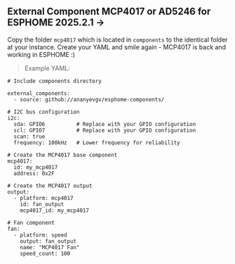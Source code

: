 ## External Component MCP4017 or AD5246  for ESPHOME 2025.2.1 ->


Copy the folder `mcp4017` which is located in `components` to the identical folder at your instance.
Create your YAML and smile again - MCP4017 is back and working in ESPHOME :)


> Example YAML:
```
# Include components directory

external_components:
  - source: github://ananyevgv/esphome-components/

# I2C bus configuration
i2c:
  sda: GPIO6          # Replace with your GPIO configuration
  scl: GPIO7          # Replace with your GPIO configuration
  scan: true
  frequency: 100kHz   # Lower frequency for reliability

# Create the MCP4017 base component
mcp4017:
  id: my_mcp4017
  address: 0x2F

# Create the MCP4017 output
output:
  - platform: mcp4017
    id: fan_output
    mcp4017_id: my_mcp4017

# Fan component
fan:
  - platform: speed
    output: fan_output
    name: "MCP4017 Fan"
    speed_count: 100
```
